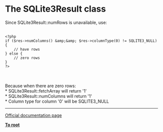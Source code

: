 # The SQLite3Result class



Since SQLite3Result::numRows is unavailable, use:<br><br>

```
<?php
if ($res->numColumns() &amp;&amp; $res->columnType(0) != SQLITE3_NULL) {
    // have rows
} else {
    // zero rows
}
?>
```
<br><br>Because when there are zero rows:<br>* SQLite3Result::fetchArray will return &apos;1&apos;<br>* SQLite3Result::numColumns will return &apos;1&apos;<br>* Column type for column &apos;0&apos; will be SQLITE3_NULL  

---

[Official documentation page](https://www.php.net/manual/en/class.sqlite3result.php)

**[To root](/README.md)**